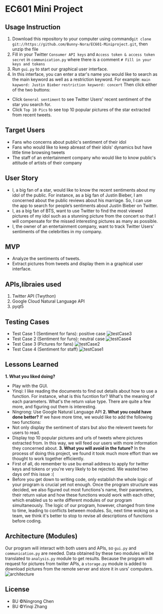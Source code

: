# EC601 Mini Project

## Usage Instruction
1. Download this repository to your computer using command`git clone git://https://github.com/Bunny-Nora/EC601-Miniproject.git`, then unzip the file
2. Fill in your Twitter `Consumer API keys` and `Access token & access token secret` in `communication.py` where there is a comment `# Fill in your keys and tokens`
3. Run `gui.py` to start our graphical user interface. 
4. In this interface, you can enter a star's name you would like to search as the main keyword as well as a restriction keyword. For example: `main kayword: Justin Bieber` `restriction keyword: concert`
Then click either of the two buttons:
* Click `General sentiment` to see Twitter Users' recent sentiment of the star you search for.
* Click `Top 10 Pics` to see top 10 popular pictures of the star extracted from recent tweets.

## Target Users
* Fans who concerns about public's sentiment of their idol
* Fans who would like to keep abreast of their idols' dynamics but have little time browsing tweets
* The staff of an entertainment company who would like to know public's attitude of artists of their company

## User Story
* I, a big fan of a star, would like to know the recent sentiments about my idol of the public. For instance, as a big fan of Justin Bieber, I am concerned about the public reviews about his marriage. So, I can use the app to search for people’s sentiments about Justin Bieber on Twitter.
* I, as a big fan of BTS, want to use Twitter to find the most viewed pictures of my idol such as a stunning picture from the concert so that I will compensate for the missed interesting pictures as many as possible.
* I, the owner of an entertainment company, want to track Twitter Users' sentiments of the celebrities in my company.

## MVP
* Analyze the sentiments of tweets.
* Extract pictures from tweets and display them in a graphical user interface.

## APIs,libraies used
1. Twitter API (Twython)
2. Google Cloud Natural Language API
3. pyqt5

## Testing Cases
* Test Case 1 (Sentiment for fans): positive case
![testCase3](https://user-images.githubusercontent.com/9766409/65824900-4087c480-e23e-11e9-9ca8-8e4523fe4839.png)
* Test Case 2 (Sentiment for funs): neutral case
![testCase4](https://user-images.githubusercontent.com/9766409/65824904-51d0d100-e23e-11e9-8980-ba70d77ee1a2.png)
* Test Case 3 (Pictures for fans)
![testCase2](https://user-images.githubusercontent.com/9766409/65824887-12a28000-e23e-11e9-9471-7c25d3ee38d1.png)
* Test Case 4 (Sentiment for staff)
![testCase1](https://user-images.githubusercontent.com/9766409/65824879-f56db180-e23d-11e9-8511-32e39db20d13.png)

## Lessons Learned
__1. What you liked doing?__
  * Play with the GUI.
  * Yinqi: I like reading the documents to find out details about how to use a function. For instance, what is this fucntion for? What's the meaning of each parameters. What's the return value type. There are quite a few more, and figuring out them is interesting.
  * Ningrong: Use Google Natural Language API
__2. What you could have done better?__
If we have more time, we would like to add the following two functions:
  * Not only display the sentiment of stars but also the relevent tweets for users to read.
  * Display top 10 popular pictures and urls of tweets where pictures extracted from. In this way, we will feed our users with more information they concerned about.
__3. What you will avoid in the future?__
In the process of doing this project, we found it took much more effort than we thought to work together efficiently.
  * First of all, do remember to use bu email address to apply for twitter keys and tokens or you're very likely to be rejected. We wasted two days onf this issue :(
  * Before you get down to writing code, only establish the whole logic of your program is crucial yet not enough. Once the program structure was decided, we also figured out most functions's name, their parameters, their return value and how these functions would work with each other, which enabled us to write different modules of our program simultaneously.
    The logic of our program, however, changed from time to time, leading to conflicts between modules. So, next time woking on a team, we think it's better to stop to revise all descriptions of functions before coding.

## Architecture (Modules)
Our program will interact with both users and APIs, so `gui.py` and `communication.py` are needed. Data obtained by these two modules will be translated to `analysis.py` module to get results. Because the program will request for pictures from twiiter APIs, a `storage.py` module is added to download pictures from the remote server and store it in usrs' computers.
![architecture](https://user-images.githubusercontent.com/9766409/65824294-6d36de80-e234-11e9-8999-b98ea747e0c3.png)

## License
* BU ©Ningrong Chen
* BU ©Yinqi Zhang
